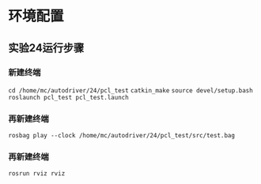 # 环境配置
## 实验24运行步骤
### 新建终端
`cd /home/mc/autodriver/24/pcl_test`
`catkin_make`
`source devel/setup.bash`
`roslaunch pcl_test pcl_test.launch`
### 再新建终端
`rosbag play --clock /home/mc/autodriver/24/pcl_test/src/test.bag`
### 再新建终端
`rosrun rviz rviz`
